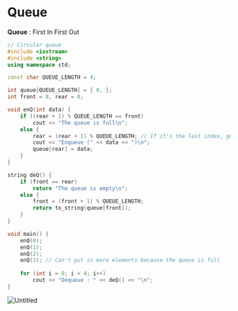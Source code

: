 # Queue
**Queue** : First In First Out

~~~C++
// Circular queue
#include <iostream>
#include <string>
using namespace std;

const char QUEUE_LENGTH = 4;

int queue[QUEUE_LENGTH] = { 0, };
int front = 0, rear = 0;

void enQ(int data) {
	if ((rear + 1) % QUEUE_LENGTH == front)
		cout << "The queue is full\n";
	else {
		rear = (rear + 1) % QUEUE_LENGTH; // If it's the last index, go back to index 0, or else index++
		cout << "Enqueue (" << data << ")\n";
		queue[rear] = data;
	}
}

string deQ() {
	if (front == rear)
		return "The queue is empty\n";
	else {
		front = (front + 1) % QUEUE_LENGTH;
		return to_string(queue[front]);
	}
}

void main() {
	enQ(0);
	enQ(1);
	enQ(2);
	enQ(3); // Can't put in more elements because the queue is full
	
	for (int i = 0; i < 4; i++)
		cout << "Dequeue : " << deQ() << "\n";
}
~~~
![Untitled](https://user-images.githubusercontent.com/67142421/148781335-6733cb27-860c-44ba-b39a-5f480d82d9a4.png)
